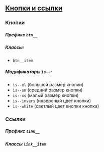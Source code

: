## [Кнопки и ссылки](/src/block/site/default/button) 
### Кнопки
##### Префикс `btn__`
##### Классы:
* `btn__item`
 
##### Модификаторы `is--`:
* `is--xl` (большой размер кнопки)
* `is--sm` (средний размер кнопки)
* `is--xs` (малый размер кнопки)
* `is--invers` (инверсный цвет кнопки)
* `is--white` (светлый цвет кнопки кнопка)

### Ссылки
##### Префикс `link__`
##### Классы `link__item` 

